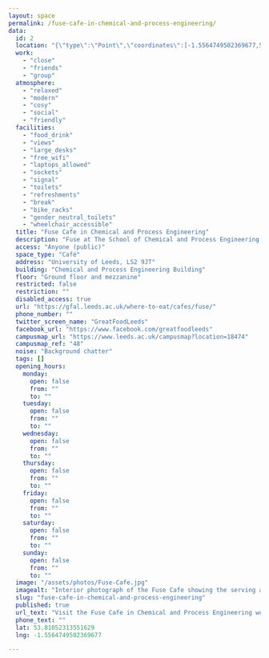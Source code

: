 ```yaml
---
layout: space
permalink: /fuse-cafe-in-chemical-and-process-engineering/
data:
  id: 2
  location: "{\"type\":\"Point\",\"coordinates\":[-1.5564749502369677,53.81052313551629]}"
  work:
    - "close"
    - "friends"
    - "group"
  atmosphere:
    - "relaxed"
    - "modern"
    - "cosy"
    - "social"
    - "friendly"
  facilities:
    - "food_drink"
    - "views"
    - "large_desks"
    - "free_wifi"
    - "laptops_allowed"
    - "sockets"
    - "signal"
    - "toilets"
    - "refreshments"
    - "break"
    - "bike_racks"
    - "gender_neutral_toilets"
    - "wheelchair_accessible"
  title: "Fuse Cafe in Chemical and Process Engineering"
  description: "Fuse at The School of Chemical and Process Engineering is a hidden gem located in the Engineering buildings. It is a quiet café with plenty of space, a perfect spot to refresh yourself."
  access: "Anyone (public)"
  space_type: "Café"
  address: "University of Leeds, LS2 9JT"
  building: "Chemical and Process Engineering Building"
  floor: "Ground floor and mezzanine"
  restricted: false
  restriction: ""
  disabled_access: true
  url: "https://gfal.leeds.ac.uk/where-to-eat/cafes/fuse/"
  phone_number: ""
  twitter_screen_name: "GreatFoodLeeds"
  facebook_url: "https://www.facebook.com/greatfoodleeds"
  campusmap_url: "https://www.leeds.ac.uk/campusmap?location=18474"
  campusmap_ref: "48"
  noise: "Background chatter"
  tags: []
  opening_hours:
    monday:
      open: false
      from: ""
      to: ""
    tuesday:
      open: false
      from: ""
      to: ""
    wednesday:
      open: false
      from: ""
      to: ""
    thursday:
      open: false
      from: ""
      to: ""
    friday:
      open: false
      from: ""
      to: ""
    saturday:
      open: false
      from: ""
      to: ""
    sunday:
      open: false
      from: ""
      to: ""
  image: "/assets/photos/Fuse-Cafe.jpg"
  imagealt: "Interior photograph of the Fuse Cafe showing the serving area, chiller cabinets and part of the seating area"
  slug: "fuse-cafe-in-chemical-and-process-engineering"
  published: true
  url_text: "Visit the Fuse Cafe in Chemical and Process Engineering web site"
  phone_text: ""
  lat: 53.81052313551629
  lng: -1.5564749502369677

---
```

